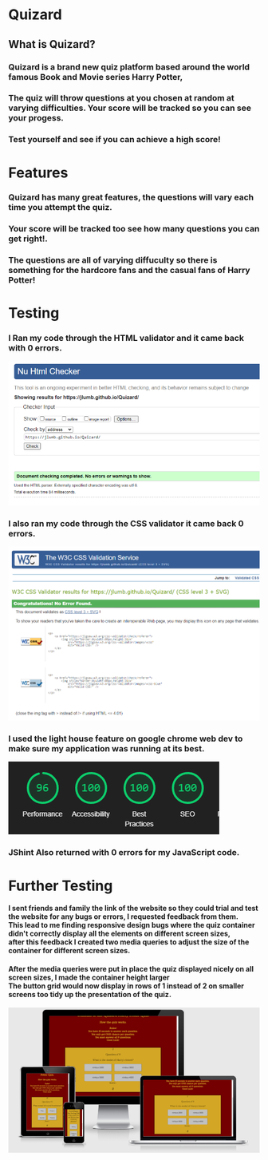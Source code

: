 
#                                                                          Quizard

##                                                                    What is Quizard?
 ### Quizard is a brand new quiz platform based around the world famous Book and Movie series Harry Potter, 
 ### The quiz will throw questions at you chosen at random at varying difficulties. Your score will be tracked so you can see your progess. 
 ### Test yourself and see if you can achieve a high score!

# Features
### Quizard has many great features, the questions will vary each time you attempt the quiz.
### Your score will be tracked too see how many questions you can get right!.
### The questions are all of varying diffuculty so there is something for the hardcore fans and the casual fans of Harry Potter!

# Testing

### I Ran my code through the HTML validator and it came back with 0 errors.
 ![htmlcheck](assets/images/htmlcheck.png)

### I also ran my code through the CSS validator it came back 0 errors.
 ![csscheck](assets/images/csscheck.png)

### I used the light house feature on google chrome web dev to make sure my application was running at its best.

![lighthouse](assets/images/lighthouse.png)

### JShint Also returned with 0 errors for my JavaScript code.

# Further Testing

#### I sent friends and family the link of the website so they could  trial and test the website for any bugs or errors, I requested feedback from them.<br>This lead to me finding responsive design bugs where the quiz container didn't correctly display all the elements on different screen sizes,<br>after this feedback I created two media queries to adjust the size of the container for different screen sizes.

#### After the media queries were put in place the quiz displayed nicely on all screen sizes, I made the container height larger<br> The button grid would now display in rows of 1 instead of 2 on smaller screens too tidy up the presentation of the quiz.


![responsive](assets/images/amiresponsive.png)

 